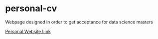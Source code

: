 # personal-cv
<p>Webpage designed in order to get acceptance for data science masters</p>
<a href="https://bada-mobolaji.herokuapp.com/" target="_blank" rel="noopener noreferrer"> Personal Website Link</a> 
